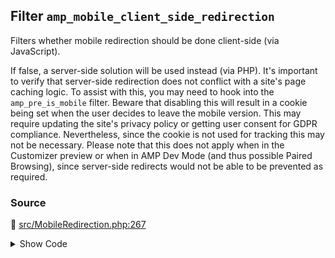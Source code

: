 ## Filter `amp_mobile_client_side_redirection`


Filters whether mobile redirection should be done client-side (via JavaScript).

If false, a server-side solution will be used instead (via PHP). It&#039;s important to verify that server-side redirection does not conflict with a site&#039;s page caching logic. To assist with this, you may need to hook into the `amp_pre_is_mobile` filter.
 Beware that disabling this will result in a cookie being set when the user decides to leave the mobile version. This may require updating the site&#039;s privacy policy or getting user consent for GDPR compliance. Nevertheless, since the cookie is not used for tracking this may not be necessary.
 Please note that this does not apply when in the Customizer preview or when in AMP Dev Mode (and thus possible Paired Browsing), since server-side redirects would not be able to be prevented as required.

### Source

:link: [src/MobileRedirection.php:267](../../src/MobileRedirection.php#L267)

<details>
<summary>Show Code</summary>

```php
return (bool) apply_filters( 'amp_mobile_client_side_redirection', true );
```

</details>
